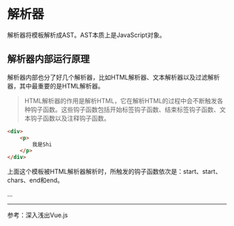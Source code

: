 # 解析器

解析器将模板解析成AST。AST本质上是JavaScript对象。

## 解析器内部运行原理

解析器内部也分了好几个解析器，比如HTML解析器、文本解析器以及过滤解析器，其中最重要的是HTML解析器。

> HTML解析器的作用是解析HTML，它在解析HTML的过程中会不断触发各种钩子函数。这些钩子函数包括开始标签钩子函数、结束标签钩子函数、文本钩子函数以及注释钩子函数。

```html
<div>
    <p>
        我是Shi
    </p>
</div>
```

上面这个模板被HTML解析器解析时，所触发的钩子函数依次是：start、start、chars、end和end。

...

---

参考：深入浅出Vue.js
